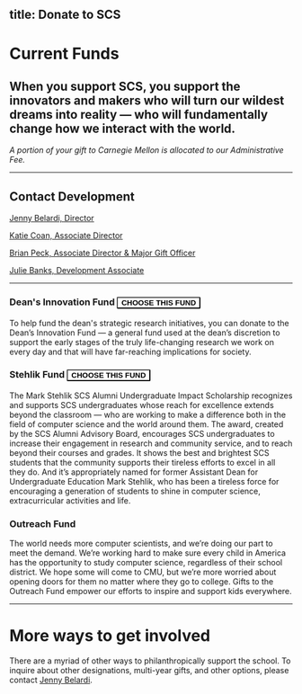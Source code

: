 title: Donate to SCS
---

# Current Funds

## When you support SCS, you support the innovators and makers who will turn our wildest dreams into reality — who will fundamentally change how we interact with the world.

_A portion of your gift to Carnegie Mellon is allocated to our Administrative Fee._

***

## Contact Development

[Jenny Belardi, Director](directory/jennifer_belardi)

[Katie Coan, Associate Director](/directory/katherine_coan)

[Brian Peck, Associate Director & Major Gift Officer](/directory/brian_peck)

[Julie Banks, Development Associate](/directory/julie_banks)

***

### Dean's Innovation Fund <input style="display: inline-block;-webkit-appearance: none;text-transform: uppercase;border: 1px solid $red;background: white;box-shadow: $box-shadow-inert;color: $red;font-weight: 900;padding: $base-line-height / 2;font-family: $font;border-radius: 2px;margin-right: $base-line-height / 4;cursor: pointer;top: 0;left: 0;transition: .2s;&:focus {outline: 0;}&:hover{cursor: pointer;box-shadow: $box-shadow-hover;position: relative;top: -.1em;left: -.1em;}" type="button" value="Choose this fund" onclick="https://securelb.imodules.com/s/1410/giving/form-social.aspx?sid=1410&gid=1&pgid=382&cid=990&appealcode=A3875&dids=82">

To help fund the dean's strategic research initiatives, you can donate to the Dean’s Innovation Fund — a general fund used at the dean’s discretion to support the early stages of the truly life-changing research we work on every day and that will have far-reaching implications for society.

### Stehlik Fund  <input style="display: inline-block;-webkit-appearance: none;text-transform: uppercase;border: 1px solid $red;background: white;box-shadow: $box-shadow-inert;color: $red;font-weight: 900;padding: $base-line-height / 2;font-family: $font;border-radius: 2px;margin-right: $base-line-height / 4;cursor: pointer;top: 0;left: 0;transition: .2s;&:focus {outline: 0;}&:hover{cursor: pointer;box-shadow: $box-shadow-hover;position: relative;top: -.1em;left: -.1em;}" type="button" value="Choose this fund" onclick="https://securelb.imodules.com/s/1410/giving/form.aspx?sid=1410&gid=1&pgid=382&cid=990&appealcode=A3875&dids=171">



The Mark Stehlik SCS Alumni Undergraduate Impact Scholarship recognizes and supports SCS undergraduates whose reach for excellence extends beyond the classroom — who are working to make a difference both in the field of computer science and the world around them. The award, created by the SCS Alumni Advisory Board, encourages SCS undergraduates to increase their engagement in research and community service, and to reach beyond their courses and grades. It shows the best and brightest SCS students that the community supports their tireless efforts to excel in all they do. And it’s appropriately named for former Assistant Dean for Undergraduate Education Mark Stehlik, who has been a tireless force for encouraging a generation of students to shine in computer science, extracurricular activities and life.

### Outreach Fund

The world needs more computer scientists, and we’re doing our part to meet the demand. We’re working hard to make sure every child in America has the opportunity to study computer science, regardless of their school district. We hope some will come to CMU, but we’re more worried about opening doors for them no matter where they go to college. Gifts to the Outreach Fund empower our efforts to inspire and support kids everywhere.

* * *

# More ways to get involved

There are a myriad of other ways to philanthropically support the school. To inquire about other designations, multi-year gifts, and other options, please contact [Jenny Belardi](/directory/jennifer_belardi).
